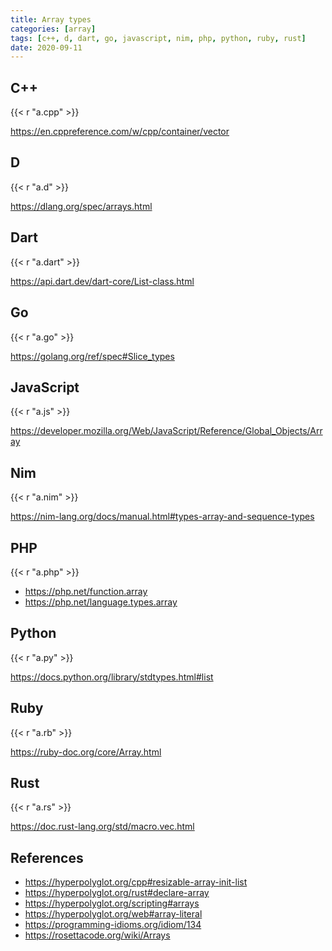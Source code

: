 ```yaml
---
title: Array types
categories: [array]
tags: [c++, d, dart, go, javascript, nim, php, python, ruby, rust]
date: 2020-09-11
---
```


## C++

{{< r "a.cpp" >}}

<https://en.cppreference.com/w/cpp/container/vector>

## D

{{< r "a.d" >}}

<https://dlang.org/spec/arrays.html>

## Dart

{{< r "a.dart" >}}

<https://api.dart.dev/dart-core/List-class.html>

## Go

{{< r "a.go" >}}

<https://golang.org/ref/spec#Slice_types>

## JavaScript

{{< r "a.js" >}}

<https://developer.mozilla.org/Web/JavaScript/Reference/Global_Objects/Array>

## Nim

{{< r "a.nim" >}}

<https://nim-lang.org/docs/manual.html#types-array-and-sequence-types>

## PHP

{{< r "a.php" >}}

- <https://php.net/function.array>
- <https://php.net/language.types.array>

## Python

{{< r "a.py" >}}

<https://docs.python.org/library/stdtypes.html#list>

## Ruby

{{< r "a.rb" >}}

<https://ruby-doc.org/core/Array.html>

## Rust

{{< r "a.rs" >}}

<https://doc.rust-lang.org/std/macro.vec.html>

## References

- <https://hyperpolyglot.org/cpp#resizable-array-init-list>
- <https://hyperpolyglot.org/rust#declare-array>
- <https://hyperpolyglot.org/scripting#arrays>
- <https://hyperpolyglot.org/web#array-literal>
- <https://programming-idioms.org/idiom/134>
- <https://rosettacode.org/wiki/Arrays>
